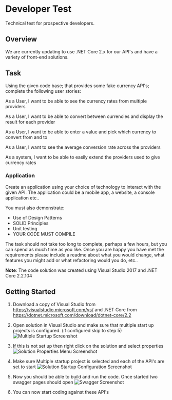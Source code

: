# Developer Test
Technical test for prospective developers.

## Overview
We are currently updating to use .NET Core 2.x for our API's and have a variety of front-end solutions. 

## Task
Using the given code base; that provides some fake currency API's; complete the following user stories:

As a User, I want to be able to see the currency rates from multiple providers

As a User, I want to be able to convert between currencies and display the result for each provider

As a User, I want to be able to enter a value and pick which currency to convert from and to

As a User, I want to see the average conversion rate across the providers

As a system, I want to be able to easily extend the providers used to give currency rates

### Application
Create an application using your choice of technology to interact with the given API. The application could be a mobile app, a website, a console application etc..

You must also demonstrate:
 - Use of Design Patterns
 - SOLID Principles
 - Unit testing
 - YOUR CODE MUST COMPILE

The task should not take too long to complete, perhaps a few hours, but you can spend as much time as you like. Once you are happy you have met the requirements please include a readme about what you would change, what features you might add or what refactoring would you do, etc..

__Note__: The code solution was created using Visual Studio 2017 and .NET Core 2.2.104

## Getting Started
1. Download a copy of Visual Studio from https://visualstudio.microsoft.com/vs/ and .NET Core from https://dotnet.microsoft.com/download/dotnet-core/2.2

2. Open solution in Visual Studio and make sure that multiple start up projects is configured. (if configured skip to step 5)
![Multiple Startup Screenshot](assets/multiplestartup.png)

3. If this is not set up then right click on the solution and select properties
![Solution Properties Menu Screenshot](assets/properties.png)

4. Make sure Multiple startup project is selected and each of the API's are set to start
![Solution Startup Configuration Screenshot](assets/configuration.png)

5. Now you should be able to build and run the code. Once started two swagger pages should open
![Swagger Screenshot](assets/swagger.png)

6. You can now start coding against these API's
